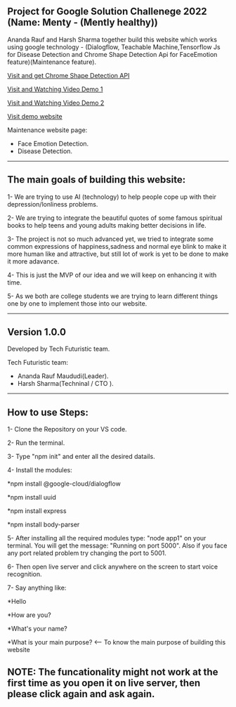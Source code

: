 Project for Google Solution Challenege 2022 (Name: Menty - (Mently healthy))
-----------------------------------------------------------------------------------------------------------------------------------------------------------------------

Ananda Rauf and Harsh Sharma together build this website which works using google technology - (Dialogflow, Teachable Machine,Tensorflow Js for Disease Detection and Chrome Shape Detection Api for FaceEmotion feature)(Maintenance feature).

[Visit and get Chrome Shape Detection API](https://chrome://flags/#enable-experimental-web-platform-features)

[Visit and Watching Video Demo 1](https://www.youtube.com/watch?v=wdQqlsCKZBg&t=5s)

[Visit and Watching Video Demo 2]()

[Visit demo website](https://mentlyhealthy.000webhostapp.com)

Maintenance website page:
- Face Emotion Detection.
- Disease Detection.

-----------------------------------------------------------------------------------------------------------------

The main goals of building this website:
-----------------------------------------------------------------------------------------------------------------

1- We are trying to use AI (technology) to help people cope up with their depression/lonliness problems. 

2- We are trying to integrate the beautiful quotes of some famous spiritual books to help teens and young adults making better decisions in life.

3- The project is not so much advanced yet, we tried to integrate some common expressions of happiness,sadness and normal eye blink to make it more human like and attractive, but still lot of work is yet to be done to make it more adavance.

4- This is just the MVP of our idea and we will keep on enhancing it with time.

5- As we both are college students we are trying to learn different things one by one to implement those into our website.

-----------------------------------------------------------------------------------------------------------------

Version 1.0.0
-----------------------------------------------------------------------------------------------------------------
Developed by Tech Futuristic team.

Tech Futuristic team:
- Ananda Rauf Maududi(Leader).
- Harsh Sharma(Techninal / CTO ).
-----------------------------------------------------------------------------------------------------------------
How to use Steps:
-----------------------------------------------------------------------------------------------------------------

1- Clone the Repository on your VS code.

2- Run the terminal.

3- Type "npm init" and enter all the desired datails.

4- Install the modules:

  *npm install @google-cloud/dialogflow
  
  *npm install uuid
  
  *npm install express
  
  *npm install body-parser
  
5- After installing all the required modules type: "node app1" on your terminal. You will get the message: "Running on port 5000". Also if you face any port related problem try changing the port to 5001.

6- Then open live server and click anywhere on the screen to start voice recognition.

7- Say anything like:

  *Hello
  
  *How are you?
  
  *What's your name?
  
  *What is your main purpose? <-- To know the main purpose of building this website

NOTE: The funcationality might not work at the first time as you open it on live server, then please click again and ask again. 
-----------------------------------------------------------------------------------------------------------------

